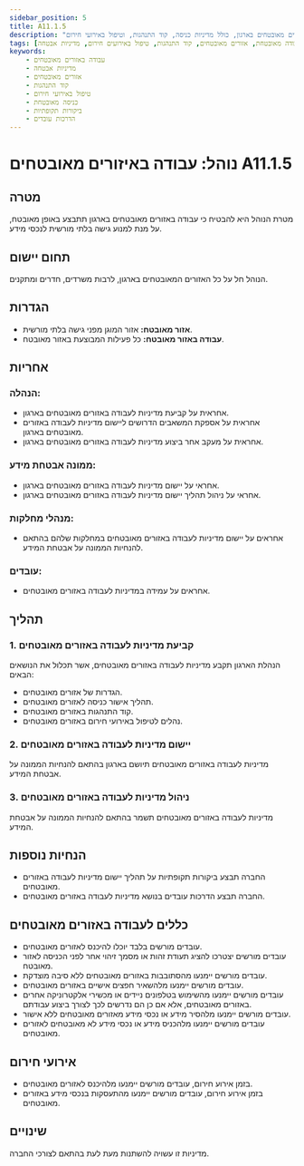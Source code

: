 ```yaml
---
sidebar_position: 5
title: A11.1.5
description: "נוהל להבטחת עבודה מאובטחת באזורים מאובטחים בארגון, כולל מדיניות כניסה, קוד התנהגות, וטיפול באירועי חירום."
tags: [אבטחה פיזית, עבודה מאובטחת, אזורים מאובטחים, קוד התנהגות, טיפול באירועים חירום, מדיניות אבטחה]
keywords:
    - עבודה באזורים מאובטחים
    - מדיניות אבטחה
    - אזורים מאובטחים
    - קוד התנהגות
    - טיפול באירועי חירום
    - כניסה מאובטחת
    - ביקורות תקופתיות
    - הדרכות עובדים
---
```


# נוהל: עבודה באיזורים מאובטחים A11.1.5

## מטרה
מטרת הנוהל היא להבטיח כי עבודה באזורים מאובטחים בארגון תתבצע באופן מאובטח, על מנת למנוע גישה בלתי מורשית לנכסי מידע.

## תחום יישום
הנוהל חל על כל האזורים המאובטחים בארגון, לרבות משרדים, חדרים ומתקנים.

## הגדרות
- **אזור מאובטח:** אזור המוגן מפני גישה בלתי מורשית.
- **עבודה באזור מאובטח:** כל פעילות המבוצעת באזור מאובטח.

## אחריות
### הנהלה:
- אחראית על קביעת מדיניות לעבודה באזורים מאובטחים בארגון.
- אחראית על אספקת המשאבים הדרושים ליישום מדיניות לעבודה באזורים מאובטחים בארגון.
- אחראית על מעקב אחר ביצוע מדיניות לעבודה באזורים מאובטחים בארגון.

### ממונה אבטחת מידע:
- אחראי על יישום מדיניות לעבודה באזורים מאובטחים בארגון.
- אחראי על ניהול תהליך יישום מדיניות לעבודה באזורים מאובטחים בארגון.

### מנהלי מחלקות:
- אחראים על יישום מדיניות לעבודה באזורים מאובטחים במחלקות שלהם בהתאם להנחיות הממונה על אבטחת המידע.

### עובדים:
- אחראים על עמידה במדיניות לעבודה באזורים מאובטחים.

## תהליך
### 1. קביעת מדיניות לעבודה באזורים מאובטחים
הנהלת הארגון תקבע מדיניות לעבודה באזורים מאובטחים, אשר תכלול את הנושאים הבאים:
- הגדרות של אזורים מאובטחים.
- תהליך אישור כניסה לאזורים מאובטחים.
- קוד התנהגות באזורים מאובטחים.
- נהלים לטיפול באירועי חירום באזורים מאובטחים.

### 2. יישום מדיניות לעבודה באזורים מאובטחים
מדיניות לעבודה באזורים מאובטחים תיושם בארגון בהתאם להנחיות הממונה על אבטחת המידע.

### 3. ניהול מדיניות לעבודה באזורים מאובטחים
מדיניות לעבודה באזורים מאובטחים תשמר בהתאם להנחיות הממונה על אבטחת המידע.

## הנחיות נוספות
- החברה תבצע ביקורות תקופתיות על תהליך יישום מדיניות לעבודה באזורים מאובטחים.
- החברה תבצע הדרכות עובדים בנושא מדיניות לעבודה באזורים מאובטחים.

## כללים לעבודה באזורים מאובטחים
- עובדים מורשים בלבד יוכלו להיכנס לאזורים מאובטחים.
- עובדים מורשים יצטרכו להציג תעודת זהות או מסמך זיהוי אחר לפני הכניסה לאזור מאובטח.
- עובדים מורשים יימנעו מהסתובבות באזורים מאובטחים ללא סיבה מוצדקת.
- עובדים מורשים יימנעו מלהשאיר חפצים אישיים באזורים מאובטחים.
- עובדים מורשים יימנעו מהשימוש בטלפונים ניידים או מכשירי אלקטרוניקה אחרים באזורים מאובטחים, אלא אם כן הם נדרשים לכך לצורך ביצוע עבודתם.
- עובדים מורשים יימנעו מלהסיר מידע או נכסי מידע מאזורים מאובטחים ללא אישור.
- עובדים מורשים יימנעו מלהכניס מידע או נכסי מידע לא מאובטחים לאזורים מאובטחים.

## אירועי חירום
- בזמן אירוע חירום, עובדים מורשים יימנעו מלהיכנס לאזורים מאובטחים.
- בזמן אירוע חירום, עובדים מורשים יימנעו מהתעסקות בנכסי מידע באזורים מאובטחים.

## שינויים
מדיניות זו עשויה להשתנות מעת לעת בהתאם לצורכי החברה.